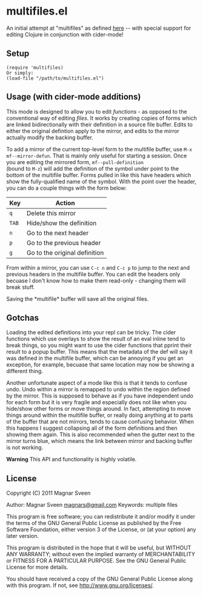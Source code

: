 # multifiles.el

An initial attempt at "multifiles" as defined
[here](http://www.reddit.com/r/emacs/comments/10gc9u/can_i_have_multiple_parts_of_buffers_in_one_super/)
-- with special support for editing Clojure in conjunction with cider-mode!

## Setup

    (require 'multifiles)
	Or simply:
	(load-file "/path/to/multifiles.el")

## Usage (with cider-mode additions)

This mode is designed to allow you to edit *functions* - as opposed to the conventional way of editing *files*.
It works by creating copies of forms which are linked bidirectionally with their definition in a source file buffer.
Edits to either the original defintion apply to the mirror, and edits to the mirror actually modify the backing buffer.

To add a mirror of the current top-level form to the multifile buffer, use `M-x mf--mirror-defun`.
That is mainly only useful for starting a session.  Once you are editing the mirrored form, `mf--pull-definition`  
(bound to `M-z`) will add the definition of the symbol under point to the bottom of the multifile buffer.
Forms pulled in like this have headers which show the fully-qualified name of the symbol.
With the point over the header, you can do a couple things with the form below:

| Key | Action |
| --- | ------ |
| `q` | Delete this mirror |
| `TAB` | Hide/show the definition |
| `n` | Go to the next header |
| `p` | Go to the previous header |
| `g` | Go to the original definition | 

From within a mirror, you can use `C-c n` and `C-c p` to jump to the next and previous headers in the multifile buffer.
You can edit the headers only becuase I don't know how to make them read-only - changing them will break stuff. 

Saving the \*multifile\* buffer will save all the original files.

## Gotchas 

Loading the edited definitions into your repl can be tricky. The cider functions which use overlays to show the result of an
eval inline tend to break things, so you might want to use the cider functions that pprint their result to a popup buffer.
This means that the metadata of the def will say it was defined in the multifile buffer, which can be annoying 
if you get an exception, for example, becuase that same location may now be showing a different thing.

Another unfortunate aspect of a mode like this is that it tends to confuse undo. Undo within a mirror is remapped to undo within the region defined by the mirror.
This is supposed to behave as if you have independent undo for each form but it is very fragile and especially does not like when you
hide/show other forms or move things around. In fact, attempting to move things around within the multifile
buffer, or really doing anything at to parts of the buffer that are not mirrors, tends to cause confusing behavior. When this happens I suggest
collapsing all of the form definitions and then showing them again. This is also recommended when the gutter next to the mirror
turns blue, which means the link between mirror and backing buffer is not working.

**Warning** This API and functionality is highly volatile.

## License

Copyright (C) 2011 Magnar Sveen

Author: Magnar Sveen <magnars@gmail.com>
Keywords: multiple files

This program is free software; you can redistribute it and/or modify
it under the terms of the GNU General Public License as published by
the Free Software Foundation, either version 3 of the License, or
(at your option) any later version.

This program is distributed in the hope that it will be useful,
but WITHOUT ANY WARRANTY; without even the implied warranty of
MERCHANTABILITY or FITNESS FOR A PARTICULAR PURPOSE.  See the
GNU General Public License for more details.

You should have received a copy of the GNU General Public License
along with this program.  If not, see <http://www.gnu.org/licenses/>.

